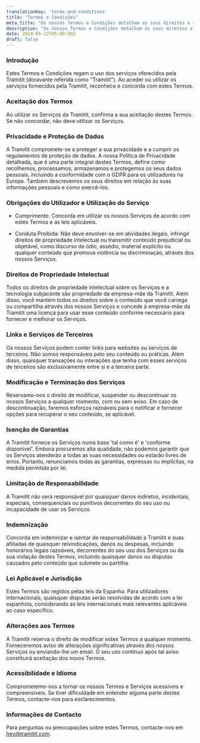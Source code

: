 ```yaml
---
translationKey: 'terms-and-conditions'
title: "Termos e Condições"
meta_title: "Os nossos Termos e Condições detalham os seus direitos e responsabilidades ao utilizar a gama de serviços da Tramitit."
description: "Os nossos Termos e Condições detalham os seus direitos e responsabilidades ao utilizar a gama de serviços da Tramitit."
date: 2024-05-22T05:00:00Z
draft: false
---
```


### Introdução

Estes Termos e Condições regem o uso dos serviços oferecidos pela Tramitit (doravante referida como "Tramitit"). Ao aceder ou utilizar os serviços fornecidos pela Tramitit, reconhece e concorda com estes Termos.

### Aceitação dos Termos

Ao utilizar os Serviços da Tramitit, confirma a sua aceitação destes Termos. Se não concordar, não deve utilizar os Serviços.

### Privacidade e Proteção de Dados

A Tramitit compromete-se a proteger a sua privacidade e a cumprir os regulamentos de proteção de dados. A nossa Política de Privacidade detalhada, que é uma parte integral destes Termos, define como recolhemos, processamos, armazenamos e protegemos os seus dados pessoais, incluindo a conformidade com o GDPR para os utilizadores na Europa. Também descrevemos os seus direitos em relação às suas informações pessoais e como exercê-los.

### Obrigações do Utilizador e Utilização do Serviço

- Cumprimento: Concorda em utilizar os nossos Serviços de acordo com estes Termos e as leis aplicáveis.

- Conduta Proibida: Não deve envolver-se em atividades ilegais, infringir direitos de propriedade intelectual ou transmitir conteúdo prejudicial ou objetável, como discurso de ódio, assédio, material explícito ou qualquer conteúdo que promova violência ou discriminação, através dos nossos Serviços.

### Direitos de Propriedade Intelectual

Todos os direitos de propriedade intelectual sobre os Serviços e a tecnologia subjacente são propriedade da empresa-mãe da Tramitit. Além disso, você mantém todos os direitos sobre o conteúdo que você carrega ou compartilha através dos nossos Serviços e concede à empresa-mãe da Tramitit uma licença para usar esse conteúdo conforme necessário para fornecer e melhorar os Serviços.

### Links e Serviços de Terceiros

Os nossos Serviços podem conter links para websites ou serviços de terceiros. Não somos responsáveis pelo seu conteúdo ou práticas. Além disso, quaisquer transações ou interações que tenha com esses serviços de terceiros são exclusivamente entre si e a terceira parte.

### Modificação e Terminação dos Serviços

Reservamo-nos o direito de modificar, suspender ou descontinuar os nossos Serviços a qualquer momento, com ou sem aviso. Em caso de descontinuação, faremos esforços razoáveis para o notificar e fornecer opções para recuperar o seu conteúdo, se aplicável.

### Isenção de Garantias

A Tramitit fornece os Serviços numa base 'tal como é' e 'conforme disponível'. Embora procuremos alta qualidade, não podemos garantir que os Serviços atenderão a todas as suas necessidades ou estarão livres de erros. Portanto, renunciamos todas as garantias, expressas ou implícitas, na medida permitida por lei.

### Limitação de Responsabilidade

A Tramitit não será responsável por quaisquer danos indiretos, incidentais, especiais, consequenciais ou punitivos decorrentes do seu uso ou incapacidade de usar os Serviços.

### Indemnização

Concorda em indemnizar e isentar de responsabilidade a Tramitit e suas afiliadas de quaisquer reivindicações, danos ou despesas, incluindo honorários legais razoáveis, decorrentes do seu uso dos Serviços ou da sua violação destes Termos, incluindo quaisquer danos ou disputas causados pelo conteúdo que submete ou partilha.

### Lei Aplicável e Jurisdição

Estes Termos são regidos pelas leis da Espanha. Para utilizadores internacionais, quaisquer disputas serão resolvidas de acordo com a lei espanhola, considerando as leis internacionais mais relevantes aplicáveis ao caso específico.

### Alterações aos Termos

A Tramitit reserva o direito de modificar estes Termos a qualquer momento. Forneceremos aviso de alterações significativas através dos nossos Serviços ou enviando-lhe um email. O seu uso contínuo após tal aviso constituirá aceitação dos novos Termos.

### Acessibilidade e Idioma

Comprometemo-nos a tornar os nossos Termos e Serviços acessíveis e compreensíveis. Se tiver dificuldade em entender alguma parte destes Termos, contacte-nos para esclarecimentos.

### Informações de Contacto

Para perguntas ou preocupações sobre estes Termos, contacte-nos em hey@tramitit.com.
